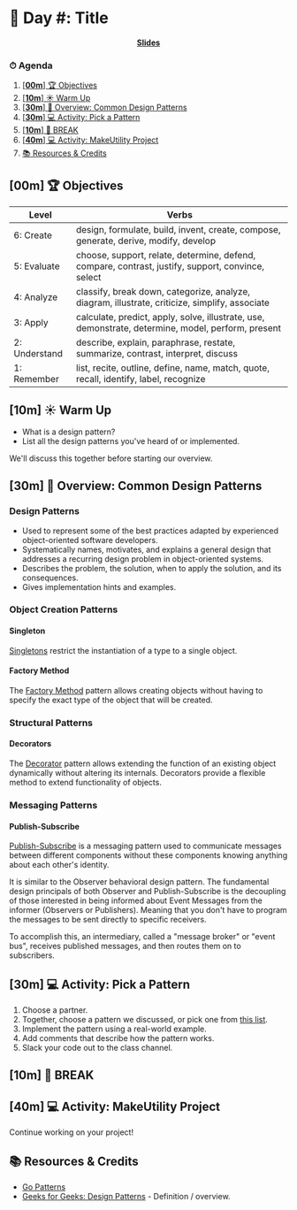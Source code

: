 <!-- Run this slideshow via the following command: -->
<!-- reveal-md README.md -w -->


<!-- .slide: data-background="./../Slides/images/header.svg" data-background-repeat="none" data-background-size="40% 40%" data-background-position="center 10%" class="header" -->
# 📜 Day #: Title

<p align="center"><a href="https://make-school-courses.github.io/REPO_NAME/Slides/00-LESSON_NAME" title="Slides" target="_blank"><strong>Slides</strong></a></p>

<!-- > -->

### ⏱ Agenda

1. [[**00m**] 🏆 Objectives](#00m-%f0%9f%8f%86-objectives)
2. [[**10m**] ☀️ Warm Up](#10m-%e2%98%80%ef%b8%8f-warm-up)
3. [[**30m**] 📖 Overview: Common Design Patterns](#30m-%f0%9f%93%96-overview-common-design-patterns)
4. [[**30m**] 💻 Activity: Pick a Pattern](#30m-%f0%9f%92%bb-activity-pick-a-pattern)
5. [[**10m**] 🌴 BREAK](#10m-%f0%9f%8c%b4-break)
6. [[**40m**] 💻 Activity: MakeUtility Project](#40m-%f0%9f%92%bb-activity-makeutility-project)
7. [📚 Resources & Credits](#%f0%9f%93%9a-resources--credits)

<!-- > -->

## [**00m**] 🏆 Objectives

|   Level   | Verbs |
| --------- | ----- |
| 6: Create | design, formulate, build, invent, create, compose, generate, derive, modify, develop |
| 5: Evaluate | choose, support, relate, determine, defend, compare, contrast, justify, support, convince, select |
| 4: Analyze | classify, break down, categorize, analyze, diagram, illustrate, criticize, simplify, associate |
| 3: Apply | calculate, predict, apply, solve, illustrate, use, demonstrate, determine, model, perform, present |
| 2: Understand | describe, explain, paraphrase, restate, summarize, contrast, interpret, discuss |
| 1: Remember | list, recite, outline, define, name, match, quote, recall, identify, label, recognize |

<!-- > -->

## [**10m**] ☀️ Warm Up

- What is a design pattern?
- List all the design patterns you've heard of or implemented.

We'll discuss this together before starting our overview.

## [**30m**] 📖 Overview: Common Design Patterns

### Design Patterns

- Used to represent some of the best practices adapted by experienced object-oriented software developers.
- Systematically names, motivates, and explains a general design that addresses a recurring design problem in object-oriented systems.
- Describes the problem, the solution, when to apply the solution, and its consequences.
- Gives implementation hints and examples.

### Object Creation Patterns

#### Singleton

[Singletons](http://tmrts.com/go-patterns/creational/singleton.html) restrict the instantiation of a type to a single object.

#### Factory Method

The [Factory Method](http://tmrts.com/go-patterns/creational/factory.html) pattern allows creating objects without having to specify the exact type of the object that will be created.

### Structural Patterns

#### Decorators

The [Decorator](http://tmrts.com/go-patterns/structural/decorator.html) pattern allows extending the function of an existing object dynamically without altering its internals. Decorators provide a flexible method to extend functionality of objects.

### Messaging Patterns

#### Publish-Subscribe

[Publish-Subscribe](http://tmrts.com/go-patterns/messaging/publish_subscribe.html) is a messaging pattern used to communicate messages between different components without these components knowing anything about each other's identity.

It is similar to the Observer behavioral design pattern. The fundamental design principals of both Observer and Publish-Subscribe is the decoupling of those interested in being informed about Event Messages from the informer (Observers or Publishers). Meaning that you don't have to program the messages to be sent directly to specific receivers.

To accomplish this, an intermediary, called a "message broker" or "event bus", receives published messages, and then routes them on to subscribers.

## [**30m**] 💻 Activity: Pick a Pattern

1. Choose a partner.
2. Together, choose a pattern we discussed, or pick one from [this list](http://tmrts.com/go-patterns/).
3. Implement the pattern using a real-world example.
4. Add comments that describe how the pattern works.
5. Slack your code out to the class channel.

## [**10m**] 🌴 BREAK

## [**40m**] 💻 Activity: MakeUtility Project

Continue working on your project!

## 📚 Resources & Credits

- [Go Patterns](http://tmrts.com/go-patterns/#creational-patterns)
- [Geeks for Geeks: Design Patterns](https://www.geeksforgeeks.org/software-design-patterns/) - Definition / overview.

